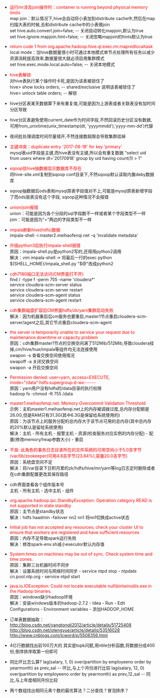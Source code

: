 - <font color=red>运行mr涉及join操作时：container is running beyond physical memory limits</font>  
map join：默认情况下,hive会自动将小表加到distribute cache中,然后在map扫描大表的时候,去和distribute cache中的小表做join  
set hive.auto.convert.join=false; -- 关闭自动转化mapjoin,默认为true  
set hive.ignore.mapjoin.hint=false; -- 关闭忽略mapjoin的hints默认为true

- <font color=red>return code 1 from org.apache.hadoop.hive.ql.exec.mr.mapredlocaltask</font>  
local mode：当hive数据量很小时可通过本地模式单节点处理所有任务以减少资源消耗提高效率,数据量很大就必须启用集群模式  
set hive.exec.mode.local.auto=false; -- 关闭本地模式

- <font color=red>hive表解锁</font>  
对hive表执行某个操作时卡死,是因为该表被锁住了  
hive> show locks orders;  -- shared/exclusive 说明该表被锁住了  
hive> unlock table orders;  -- 解锁

- hive分区表某天数据算下来有重复值,可能是因为上游表或者关联表没有加时间分区导致
- hive分区表避免使用current_date作为时间字段,不然回滚历史分区没有数据,可用from_unixtime(unix_timestamp(dt, 'yyyymmdd'),'yyyy-mm-dd')代替
- 夜间批处理调度时间尽量错开,不然连接数超限会导致集群挂掉

- <font color=red>主键冲突：duplicate entry '2017-09-18' for key 'primary'</font>  
mysql表uid字段是主键,而hive表没有主键,所以会有重复数据 "select uid from users where dt='20170918' group by uid having count(1) > 1"

- <font color=red>sqoop往hive抽数据显示数据库不存在</font>  
将hive-site.xml复制到sqoop conf目录下,不然sqoop默认读取内置deby数据库

- sqoop抽数据后ods表和mysql原表字段值对不上,可能是mysql原表新增字段了而ods层表没有这个字段, sqoop这种情况不会报错

- <font color=red>union/join报错</font>  
union：可能是因为各个分段的sql字段数不一样或者某个字段类型不一样  
join：可能是因为"="两边的字段类型不一样

- <font color=red>impala刷新hive(hdfs)数据</font>  
impala-shell -i master2.meihaofenqi.net -q 'invalidate metadata'

- <font color=red>升级python3后执行impala-shell报错</font>  
原因：impala-shell.py是python2写的,还得用python2调用  
解决：vim impala-shell -> 将最后一行的exec python ${SHELL_HOME}/impala_shell.py "$@"改成python2

- <font color=red>cdh7180端口无法访问(CM界面打不开)</font>  
find / -type f -perm 755 -name 'cloudera*'  
service cloudera-scm-server status  
service cloudera-scm-server restart  
service cloudera-scm-agent status  
service cloudera-scm-agent restart

- <font color=red>cdh集群磁盘扩容后CM界面hdfs/zk/yarn集群启动失败</font>  
解决：因为机器重启后cm服务也要重启,master1节点重启cloudera-scm-server/agent之后,其它节点重启cloudera-scm-agent

- <font color=red>the server is temporarily unable to service your request due to maintenance downtime or capacity problem</font>  
原因：cdh集群master1节点的交换空间满了512Mib/512Mib,导致cloudera挂掉,cm/hive/hue/impala等组件均无法连接使用  
swapon -s 查看交换空间使用情况  
swapoff -a 关闭交换空间  
swapon -a 开启交换空间

- <font color=red>Permission denied: user=yarn, access=EXECUTE, inode="/data":hdfs:supergroup:d-wx------</font>  
原因：yarn用户没有hdfs的/data目录的执行权限  
hadoop fs -chmod -R 755 /data

- <font color=red>master1.meihaofenqi.net: Memory Overcommit Validation Threshold</font>  
示例：主机master1.meihaofenqi.net上的内存被调拨过度,总内存分配额是26.0G,但是RAM只有31.3G(其中6.3G是保留给系统使用的)  
原因：为该节点上的服务分配的总内存大于该节点可用的总内存(其中总内存的20%默认是留给系统使用)  
解决：主机 - 所有主机 - 报警主机 - 资源(检查服务对应实例的内存分配) - 配置(修改memory/heap参数大小) - 重启

- <font color=red>不良: 此角色的事务日志目录所在的文件系统的可用空间小于5.0吉字节 /var/lib/zookeeper(可用4.8吉字节(23.84%),容量20.0吉字节)</font>  
原因：系统盘空间不足  
解决：将/var目录下日积月累的zk/hdfs/hive/mr/yarn等log日志定时删除或者在cdh集群配置更改其保存路径

- cdh界面查看各个组件版本号  
主机 - 所有主机 - 选中主机 - 组件

- <font color=red>org.apache.hadoop.ipc.StandbyException: Operation category READ is not supported in state standby</font>  
原因：主节点是standby状态  
解决：hdfs haadmin -failover nn2 nn1 将nn1切换成active状态

- <font color=red>Initial job has not accepted any resources; check your cluster UI to ensure that workers are registered and have sufficient resources</font>  
原因：内存不足导致spark运行失败  
解决：修改spark-env.sh减小executor默认内存值

- <font color=red>System times on machines may be out of sync. Check system time and time zones.</font>  
原因：集群三台机器时间不同步  
解决：设置系统时间与网络时间同步 - service ntpd stop - ntpdate cn.pool.ntp.org - service ntpd start

- <font color=red>java.io.IOException: Could not locate executable null\bin\winutils.exe in the Hadoop binaries.</font>  
原因：windows缺少hadoop环境  
解决：安装windows版本的hadoop-2.7.2 - Idea - Run - Edit Configurations - Environment variables - 添加HADDOP_HOME 

- 订单表数据抽取：
http://blog.csdn.net/yangtongli2012/article/details/51725408
http://blog.csdn.net/otengyue/article/details/53516028
http://www.cnblogs.com/lcword/p/5508356.html


- 4亿行数据找出前100万大的
其实是topk问题,用ntile分析函数,将数据分成400份,倒序排序取第一份即可

- 同比环比怎么算?
lag(salary, 1, 0) over(partition by employeeno order by yearmonth) as prev_sal -- 环比,与上个月份进行比较 
lag(salary, 12, 0) over(partition by employeeno order by yearmonth) as prev_12_sal -- 同比,与上年度相同月份比较

- 两个数组找出相同元素个数的最优算法？二分查找？冒泡排序？